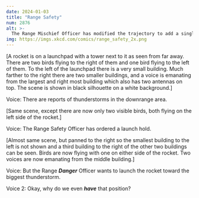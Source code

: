 ```yaml
---
date: 2024-01-03
title: "Range Safety"
num: 2876
alt: >-
  The Range Mischief Officer has modified the trajectory to add a single random spin somewhere in the flight, but won't tell us where.
img: https://imgs.xkcd.com/comics/range_safety_2x.png
---
```

[A rocket is on a launchpad with a tower next to it as seen from far away. There are two birds flying to the right of them and one bird flying to the left of them. To the left of the launchpad there is a very small building. Much farther to the right there are two smaller buildings, and a voice is emanating from the largest and right most building which also has two antennas on top. The scene is shown in black silhouette on a white background.]

Voice: There are reports of thunderstorms in the downrange area.

[Same scene, except there are now only two visible birds, both flying on the left side of the rocket.]

Voice: The Range Safety Officer has ordered a launch hold.

[Almost same scene, but panned to the right so the smallest building to the left is not shown and a third building to the right of the other two buildings can be seen. Birds are now flying with one on either side of the rocket. Two voices are now emanating from the middle building.]

Voice: But the Range ***Danger*** Officer wants to launch the rocket toward the biggest thunderstorm.

Voice 2: Okay, why do we even ***have*** that position?